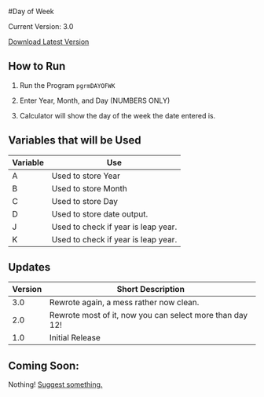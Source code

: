 #Day of Week

Current Version: 3.0

[Download Latest Version](https://github.com/Chewsterchew/Ti84-Programs/raw/master/dayofweek/DAYOFWK.8xp)

## How to Run

1) Run the Program `pgrmDAYOFWK`

2) Enter Year, Month, and Day (NUMBERS ONLY)

3) Calculator will show the day of the week the date entered is.

## Variables that will be Used

Variable | Use
-------|------
A | Used to store Year
B | Used to store Month
C | Used to store Day
D | Used to store date output.
J | Used to check if year is leap year.
K | Used to check if year is leap year.

## Updates
Version | Short Description
--------|----------
3.0 | Rewrote again, a mess rather now clean.
2.0 | Rewrote most of it, now you can select more than day 12!
1.0| Initial Release

## Coming Soon:

Nothing! [Suggest something.](https://github.com/Chewsterchew/Ti84-Programs/issues/new)
